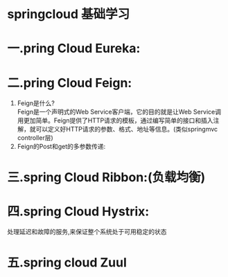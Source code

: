 # springcloud 基础学习

# 一.pring Cloud Eureka:
# 二.pring Cloud  Feign:
1. Feign是什么?</br>
  Feign是一个声明式的Web Service客户端，它的目的就是让Web Service调用更加简单。Feign提供了HTTP请求的模板，通过编写简单的接口和插入注解，就可以定义好HTTP请求的参数、格式、地址等信息。(类似springmvc controller层)
2. Feign的Post和get的多参数传递:
# 三.spring Cloud Ribbon:(负载均衡)
# 四.spring Cloud Hystrix:
  处理延迟和故障的服务,来保证整个系统处于可用稳定的状态
# 五.spring cloud Zuul
    

